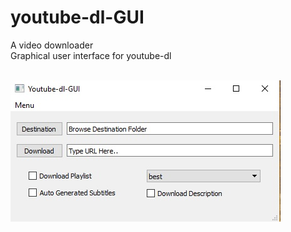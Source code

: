 # youtube-dl-GUI
A video downloader 
<br> Graphical user interface for youtube-dl<br><br>

![image](https://github.com/ThilinaPeiris/youtube-dl-GUI/blob/master/VideoDownloader%20-%20Screenshots/Screenshot1.jpg)
